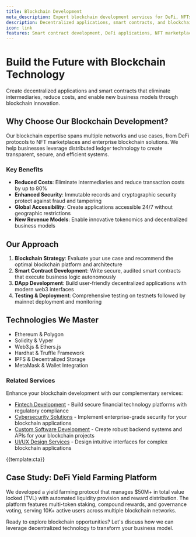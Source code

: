 ```yaml
---
title: Blockchain Development
meta_description: Expert blockchain development services for DeFi, NFTs, smart contracts & Web3. Build secure, scalable decentralized applications with proven blockchain developers.
description: Decentralized applications, smart contracts, and blockchain solutions that enable secure, transparent, and trustless business processes
icon: link
features: Smart contract development, DeFi applications, NFT marketplaces, Cryptocurrency solutions, Blockchain consulting, Token development
---
```


# Build the Future with Blockchain Technology

Create decentralized applications and smart contracts that eliminate intermediaries, reduce costs, and enable new business models through blockchain innovation.

## Why Choose Our Blockchain Development?

Our blockchain expertise spans multiple networks and use cases, from DeFi protocols to NFT marketplaces and enterprise blockchain solutions. We help businesses leverage distributed ledger technology to create transparent, secure, and efficient systems.

### Key Benefits

- **Reduced Costs**: Eliminate intermediaries and reduce transaction costs by up to 80%
- **Enhanced Security**: Immutable records and cryptographic security protect against fraud and tampering
- **Global Accessibility**: Create applications accessible 24/7 without geographic restrictions
- **New Revenue Models**: Enable innovative tokenomics and decentralized business models

## Our Approach

1. **Blockchain Strategy**: Evaluate your use case and recommend the optimal blockchain platform and architecture
2. **Smart Contract Development**: Write secure, audited smart contracts that execute business logic autonomously
3. **DApp Development**: Build user-friendly decentralized applications with modern web3 interfaces
4. **Testing & Deployment**: Comprehensive testing on testnets followed by mainnet deployment and monitoring

## Technologies We Master

- Ethereum & Polygon
- Solidity & Vyper
- Web3.js & Ethers.js
- Hardhat & Truffle Framework
- IPFS & Decentralized Storage
- MetaMask & Wallet Integration

### Related Services
Enhance your blockchain development with our complementary services:
- [Fintech Development](fintech_development.html) - Build secure financial technology platforms with regulatory compliance
- [Cybersecurity Solutions](cybersecurity-solutions.html) - Implement enterprise-grade security for your blockchain applications
- [Custom Software Development](software-development.html) - Create robust backend systems and APIs for your blockchain projects
- [UI/UX Design Services](ui_ux_design_services.html) - Design intuitive interfaces for complex blockchain applications

{{template:cta}}

## Case Study: DeFi Yield Farming Platform

We developed a yield farming protocol that manages $50M+ in total value locked (TVL) with automated liquidity provision and reward distribution. The platform features multi-token staking, compound rewards, and governance voting, serving 10K+ active users across multiple blockchain networks.

Ready to explore blockchain opportunities? Let's discuss how we can leverage decentralized technology to transform your business model.
